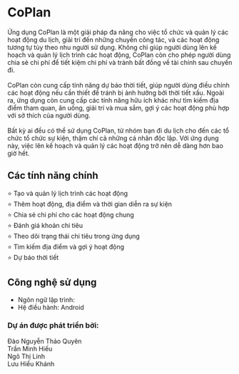 # CoPlan
Ứng dụng CoPlan là một giải pháp đa năng cho việc tổ chức và quản lý các hoạt động du lịch, giải trí đến những chuyến công tác, và các hoạt động tương tự tùy theo nhu người sử dụng. Không chỉ giúp người dùng lên kế hoạch và quản lý lịch trình các hoạt động, CoPlan còn cho phép người dùng chia sẻ chi phí để tiết kiệm chi phí và tránh bất đồng về tài chính sau chuyến đi.
<br><br>
CoPlan còn cung cấp tính năng dự báo thời tiết, giúp người dùng điều chỉnh các hoạt động nếu cần thiết để tránh bị ảnh hưởng bởi thời tiết xấu. Ngoài ra, ứng dụng còn cung cấp các tính năng hữu ích khác như tìm kiếm địa điểm tham quan, ăn uống, giải trí và mua sắm, gợi ý các hoạt động phù hợp với sở thích của người dùng.
<br><br>
Bất kỳ ai đều có thể sử dụng CoPlan, từ nhóm bạn đi du lịch cho đến các tổ chức tổ chức sự kiện, thậm chí cả những cá nhân độc lập. Với ứng dụng này, việc lên kế hoạch và quản lý các hoạt động trở nên dễ dàng hơn bao giờ hết.

## Các tính năng chính
&#x2B50; Tạo và quản lý lịch trình các hoạt động  
&#x2B50; Thêm hoạt động, địa điểm và thời gian diễn ra sự kiện  
&#x2B50; Chia sẻ chi phí cho các hoạt động chung  
&#x2B50; Đánh giá khoản chi tiêu  
&#x2B50; Theo dõi trạng thái chi tiêu trong ứng dụng  
&#x2B50; Tìm kiếm địa điểm và gợi ý hoạt động  
&#x2B50; Dự báo thời tiết  
## Công nghệ sử dụng
* Ngôn ngữ lập trình: 
* Hệ điều hành: Android
### Dự án được phát triển bởi:
Đào Nguyễn Thảo Quyên  
Trần Minh Hiếu  
Ngô Thị Linh  
Lưu Hiểu Khánh
